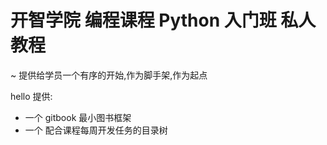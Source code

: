 # 开智学院 编程课程 Python 入门班 私人教程
~ 提供给学员一个有序的开始,作为脚手架,作为起点

hello 
提供:

- 一个 gitbook 最小图书框架
- 一个 配合课程每周开发任务的目录树
